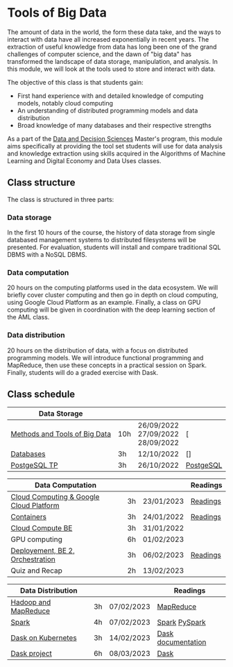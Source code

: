 # Tools of Big Data

The amount of data in the world, the form these data take, and the ways to
interact with data have all increased exponentially in recent years. The
extraction of useful knowledge from data has long been one of the grand
challenges of computer science, and the dawn of "big data" has transformed the
landscape of data storage, manipulation, and analysis. In this module, we will
look at the tools used to store and interact with data.

The objective of this class is that students gain:

+ First hand experience with and detailed knowledge of computing models, notably cloud computing
+ An understanding of distributed programming models and data distribution
+ Broad knowledge of many databases and their respective strengths

As a part of the [Data and Decision Sciences](https://supaerodatascience.github.io/)
Master's program, this module aims specifically at providing the tool set
students will use for data analysis and knowledge extraction using skills
acquired in the Algorithms of Machine Learning and Digital Economy and Data Uses
classes.

## Class structure

The class is structured in three parts:

### Data storage

  In the first 10 hours of the course, the history of data storage from single
  databased management systems to distributed filesystems will be presented. For
  evaluation, students will install and compare traditional SQL DBMS with a
  NoSQL DBMS.
  
### Data computation

  20 hours on the computing platforms used in the data ecosystem. We will
  briefly cover cluster computing and then go in depth on cloud computing, using
  Google Cloud Platform as an example. Finally, a class on GPU computing will be
  given in coordination with the deep learning section of the AML class.

### Data distribution

  20 hours on the distribution of data, with a focus on distributed programming
  models. We will introduce functional programming and MapReduce, then use these
  concepts in a practical session on Spark. Finally, students will do a graded
  exercise with Dask.

## Class schedule

Data Storage | | | |
--- | --- | --- | ---
[Methods and Tools of Big Data](0_0_intro.md) | 10h | 26/09/2022<br>27/09/2022<br>28/09/2022 | [
[Databases](0_1_databases.md) | 3h | 12/10/2022 | []
[PostgeSQL TP](0_2_postgres.md) | 3h | 26/10/2022 | [PostgeSQL](https://www.postgresql.org/docs/manuals/)

Data Computation | | | Readings |
--- | --- | --- | ---
[Cloud Computing & Google Cloud Platform](1_1_overview.md) | 3h | 23/01/2023 | [Readings](1_7_readings.md#about-cloud-computing) |
[Containers](1_1_overview.md) | 3h| 24/01/2022 | [Readings](1_7_readings.md#about-containers)
[Cloud Compute BE](1_1_overview.md) | 3h | 31/01/2022 | 
GPU computing | 6h | 01/02/2023 |
[Deployement, BE 2, Orchestration](1_1_overview.md) | 3h | 06/02/2023 | [Readings](1_7_readings.md#about-orchestration) |
Quiz and Recap | 2h | 13/02/2023 |

| Data Distribution | | | Readings |
| --- | --- | --- | --- |
| [Hadoop and MapReduce](2_3_mapreduce.md) | 3h | 07/02/2023 | [MapReduce](https://raw.githubusercontent.com/SupaeroDataScience/OBD/master/readings/mapreduce.pdf) |
| [Spark](2_4_spark.md) | 4h | 07/02/2023 | [Spark](https://raw.githubusercontent.com/SupaeroDataScience/OBD/master/readings/spark.pdf) [PySpark](https://spark.apache.org/docs/latest/api/python/pyspark.html) |
| [Dask on Kubernetes](2_5_dask.md)| 3h | 14/02/2023 | [Dask documentation](https://docs.dask.org/en/latest/setup/kubernetes.html) |
| [Dask project](2_6_project.md) | 6h | 08/03/2023 | [Dask](https://raw.githubusercontent.com/SupaeroDataScience/OBD/master/readings/dask.pdf) |


